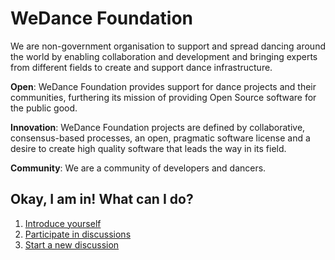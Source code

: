 # WeDance Foundation

We are non-government organisation to support and spread dancing around the world by enabling collaboration and development and bringing experts from different fields to create and support dance infrastructure.

**Open**: WeDance Foundation provides support for dance projects and their communities, furthering its mission of providing Open Source software for the public good.

**Innovation**: WeDance Foundation projects are defined by collaborative, consensus-based processes, an open, pragmatic software license and a desire to create high quality software that leads the way in its field.

**Community**: We are a community of developers and dancers.

## Okay, I am in! What can I do?

1. [Introduce yourself](https://github.com/we-dance/foundation/issues/1)
2. [Participate in discussions](https://github.com/we-dance/foundation/issues/)
3. [Start a new discussion](https://github.com/we-dance/foundation/issues/new)
